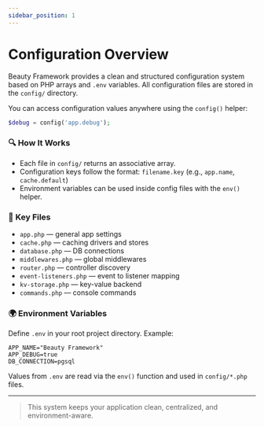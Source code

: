 ```yaml
---
sidebar_position: 1
---
```


# Configuration Overview

Beauty Framework provides a clean and structured configuration system based on PHP arrays and `.env` variables. All configuration files are stored in the `config/` directory.

You can access configuration values anywhere using the `config()` helper:

```php
$debug = config('app.debug');
```

### 🔍 How It Works

* Each file in `config/` returns an associative array.
* Configuration keys follow the format: `filename.key` (e.g., `app.name`, `cache.default`)
* Environment variables can be used inside config files with the `env()` helper.

### 🧭 Key Files

* `app.php` — general app settings
* `cache.php` — caching drivers and stores
* `database.php` — DB connections
* `middlewares.php` — global middlewares
* `router.php` — controller discovery
* `event-listeners.php` — event to listener mapping
* `kv-storage.php` — key-value backend
* `commands.php` — console commands

### 🌍 Environment Variables

Define `.env` in your root project directory. Example:

```dotenv
APP_NAME="Beauty Framework"
APP_DEBUG=true
DB_CONNECTION=pgsql
```

Values from `.env` are read via the `env()` function and used in `config/*.php` files.

---

> This system keeps your application clean, centralized, and environment-aware.

